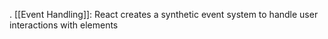 . [[Event Handling]]: React creates a synthetic event system to handle user interactions with elements